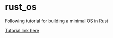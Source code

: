 # rust_os
Following tutorial for building a minimal OS in Rust

[Tutorial link here](https://os.phil-opp.com/)
